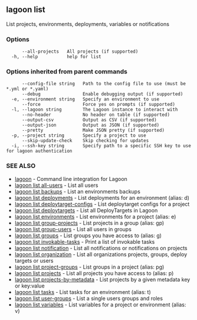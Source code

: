 ## lagoon list

List projects, environments, deployments, variables or notifications

### Options

```
      --all-projects   All projects (if supported)
  -h, --help           help for list
```

### Options inherited from parent commands

```
      --config-file string   Path to the config file to use (must be *.yml or *.yaml)
      --debug                Enable debugging output (if supported)
  -e, --environment string   Specify an environment to use
      --force                Force yes on prompts (if supported)
  -l, --lagoon string        The Lagoon instance to interact with
      --no-header            No header on table (if supported)
      --output-csv           Output as CSV (if supported)
      --output-json          Output as JSON (if supported)
      --pretty               Make JSON pretty (if supported)
  -p, --project string       Specify a project to use
      --skip-update-check    Skip checking for updates
  -i, --ssh-key string       Specify path to a specific SSH key to use for lagoon authentication
```

### SEE ALSO

* [lagoon](lagoon.md)	 - Command line integration for Lagoon
* [lagoon list all-users](lagoon_list_all-users.md)	 - List all users
* [lagoon list backups](lagoon_list_backups.md)	 - List an environments backups
* [lagoon list deployments](lagoon_list_deployments.md)	 - List deployments for an environment (alias: d)
* [lagoon list deploytarget-configs](lagoon_list_deploytarget-configs.md)	 - List deploytarget configs for a project
* [lagoon list deploytargets](lagoon_list_deploytargets.md)	 - List all DeployTargets in Lagoon
* [lagoon list environments](lagoon_list_environments.md)	 - List environments for a project (alias: e)
* [lagoon list group-projects](lagoon_list_group-projects.md)	 - List projects in a group (alias: gp)
* [lagoon list group-users](lagoon_list_group-users.md)	 - List all users in groups
* [lagoon list groups](lagoon_list_groups.md)	 - List groups you have access to (alias: g)
* [lagoon list invokable-tasks](lagoon_list_invokable-tasks.md)	 - Print a list of invokable tasks
* [lagoon list notification](lagoon_list_notification.md)	 - List all notifications or notifications on projects
* [lagoon list organization](lagoon_list_organization.md)	 - List all organizations projects, groups, deploy targets or users
* [lagoon list project-groups](lagoon_list_project-groups.md)	 - List groups in a project (alias: pg)
* [lagoon list projects](lagoon_list_projects.md)	 - List all projects you have access to (alias: p)
* [lagoon list projects-by-metadata](lagoon_list_projects-by-metadata.md)	 - List projects by a given metadata key or key:value
* [lagoon list tasks](lagoon_list_tasks.md)	 - List tasks for an environment (alias: t)
* [lagoon list user-groups](lagoon_list_user-groups.md)	 - List a single users groups and roles
* [lagoon list variables](lagoon_list_variables.md)	 - List variables for a project or environment (alias: v)

